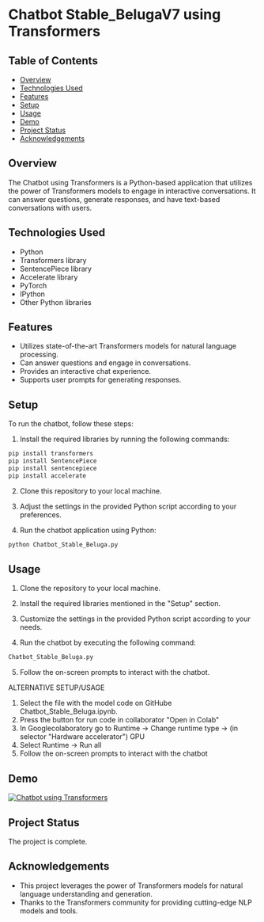 # Chatbot Stable_BelugaV7 using Transformers

## Table of Contents
- [Overview](#overview)
- [Technologies Used](#technologies-used)
- [Features](#features)
- [Setup](#setup)
- [Usage](#usage)
- [Demo](#demo)
- [Project Status](#project-status)
- [Acknowledgements](#acknowledgements)

## Overview
The Chatbot using Transformers is a Python-based application that utilizes the power of Transformers models to engage in interactive conversations. It can answer questions, generate responses, and have text-based conversations with users.

## Technologies Used
- Python
- Transformers library
- SentencePiece library
- Accelerate library
- PyTorch
- IPython
- Other Python libraries

## Features
- Utilizes state-of-the-art Transformers models for natural language processing.
- Can answer questions and engage in conversations.
- Provides an interactive chat experience.
- Supports user prompts for generating responses.

## Setup
To run the chatbot, follow these steps:

1. Install the required libraries by running the following commands:

```bash
pip install transformers
pip install SentencePiece
pip install sentencepiece
pip install accelerate
```

2. Clone this repository to your local machine.

3. Adjust the settings in the provided Python script according to your preferences.

4. Run the chatbot application using Python:

```bash
python Chatbot_Stable_Beluga.py
```



## Usage
1. Clone the repository to your local machine.

2. Install the required libraries mentioned in the "Setup" section.

3. Customize the settings in the provided Python script according to your needs.

4. Run the chatbot by executing the following command:

```bash
Chatbot_Stable_Beluga.py
```

5. Follow the on-screen prompts to interact with the chatbot.

ALTERNATIVE SETUP/USAGE

1. Select the file with the model code on GitHube Chatbot_Stable_Beluga.ipynb.
2. Press the button for run code in collaborator "Open in Colab"
3. In Googlecolaboratory go to Runtime -> Change runtime type -> (in selector "Hardware accelerator") GPU
4. Select Runtime -> Run all
5. Follow the on-screen prompts to interact with the chatbot

## Demo
[![Chatbot using Transformers](https://img.youtube.com/vi/Ifm7BmABwLQ/0.jpg)](https://www.youtube.com/watch?v=Ifm7BmABwLQ)


## Project Status
The project is complete.

## Acknowledgements
- This project leverages the power of Transformers models for natural language understanding and generation.
- Thanks to the Transformers community for providing cutting-edge NLP models and tools.
